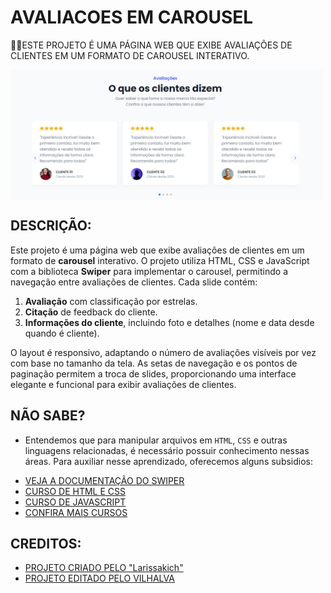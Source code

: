 # AVALIACOES EM CAROUSEL
👨‍💻ESTE PROJETO É UMA PÁGINA WEB QUE EXIBE AVALIAÇÕES DE CLIENTES EM UM FORMATO DE CAROUSEL INTERATIVO.

<img src="FOTO.png" align="center" width="500"> <br>

## DESCRIÇÃO:
Este projeto é uma página web que exibe avaliações de clientes em um formato de **carousel** interativo. O projeto utiliza HTML, CSS e JavaScript com a biblioteca **Swiper** para implementar o carousel, permitindo a navegação entre avaliações de clientes. Cada slide contém:

1. **Avaliação** com classificação por estrelas.
2. **Citação** de feedback do cliente.
3. **Informações do cliente**, incluindo foto e detalhes (nome e data desde quando é cliente).

O layout é responsivo, adaptando o número de avaliações visíveis por vez com base no tamanho da tela. As setas de navegação e os pontos de paginação permitem a troca de slides, proporcionando uma interface elegante e funcional para exibir avaliações de clientes.

## NÃO SABE?
- Entendemos que para manipular arquivos em `HTML`, `CSS` e outras linguagens relacionadas, é necessário possuir conhecimento nessas áreas. Para auxiliar nesse aprendizado, oferecemos alguns subsidios:
* [VEJA A DOCUMENTAÇÃO DO SWIPER](https://swiperjs.com/)
* [CURSO DE HTML E CSS](https://github.com/VILHALVA/CURSO-DE-HTML-E-CSS)
* [CURSO DE JAVASCRIPT](https://github.com/VILHALVA/CURSO-DE-JAVASCRIPT)
* [CONFIRA MAIS CURSOS](https://github.com/VILHALVA?tab=repositories&q=+topic:CURSO)

## CREDITOS:
- [PROJETO CRIADO PELO "Larissakich"](https://github.com/Larissakich/testimonials-carousel)
- [PROJETO EDITADO PELO VILHALVA](https://github.com/VILHALVA)